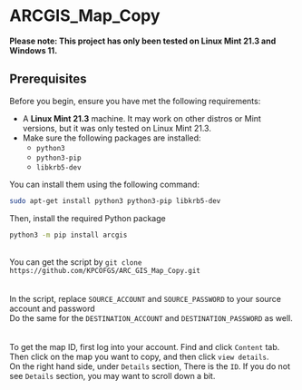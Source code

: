# ARCGIS_Map_Copy

**Please note: This project has only been tested on Linux Mint 21.3 and Windows 11.**

## Prerequisites

Before you begin, ensure you have met the following requirements:

* A **Linux Mint 21.3** machine. It may work on other distros or Mint versions, but it was only tested on Linux Mint 21.3.
* Make sure the following packages are installed:
    * `python3`
    * `python3-pip`
    * `libkrb5-dev`

You can install them using the following command:

```bash
sudo apt-get install python3 python3-pip libkrb5-dev
```
Then, install the required Python package

```bash
python3 -m pip install arcgis
```
\
You can get the script by ```git clone https://github.com/KPCOFGS/ARC_GIS_Map_Copy.git```
\
\
\
In the script, replace  ```SOURCE_ACCOUNT``` and ```SOURCE_PASSWORD``` to your source account and password\
Do the same for the ```DESTINATION_ACCOUNT``` and ```DESTINATION_PASSWORD``` as well.
\
\
\
To get the map ID, first log into your account. Find and click ```Content``` tab. Then click on the map you want to copy, and then click ```view details```.\
On the right hand side, under ```Details``` section, There is the ```ID```. If you do not see ```Details``` section, you may want to scroll down a bit.
